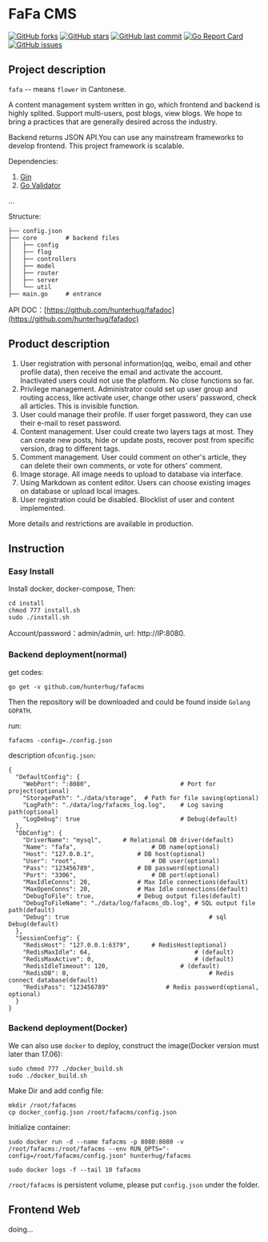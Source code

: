 # FaFa CMS

[![GitHub forks](https://img.shields.io/github/forks/hunterhug/fafacms.svg?style=social&label=Forks)](https://github.com/hunterhug/fafacms/network)
[![GitHub stars](https://img.shields.io/github/stars/hunterhug/fafacms.svg?style=social&label=Stars)](https://github.com/hunterhug/fafacms/stargazers)
[![GitHub last commit](https://img.shields.io/github/last-commit/hunterhug/fafacms.svg)](https://github.com/hunterhug/fafacms)
[![Go Report Card](https://goreportcard.com/badge/github.com/hunterhug/fafacms)](https://goreportcard.com/report/github.com/hunterhug/fafacms)
[![GitHub issues](https://img.shields.io/github/issues/hunterhug/fafacms.svg)](https://github.com/hunterhug/fafacms/issues)

## Project description

`fafa` -- means `flower` in Cantonese.

A content management system written in go, which frontend and backend is highly splited. Support multi-users, post blogs, view blogs. We hope to bring a practices that are generally desired across the industry.

Backend returns JSON API.You can use any mainstream frameworks to develop frontend. This project framework is scalable.

Dependencies:

1. [Gin](https://github.com/gin-gonic/gin)
2. [Go Validator](https://github.com/go-playground/validator)

...

Structure:

```
├── config.json 
├── core    	# backend files
│   ├── config      
│   ├── flog        
│   ├── controllers 
│   ├── model       
│   ├── router     
│   ├── server      
│   └── util        
├── main.go 	# entrance
```

API DOC：[https://github.com/hunterhug/fafadoc](https://github.com/hunterhug/fafadoc)

## Product description

1. User registration with personal information(qq, weibo, email and other profile data), then receive the email and activate the account. Inactivated users could not use the platform. No close functions so far.
2. Privilege management. Administrator could set up user group and routing access, like activate user, change other users' password, check all articles. This is invisible function.
3. User could manage their profile. If user forget password, they can use their e-mail to reset password. 
4. Content management. User could create two layers tags at most. They can create new posts, hide or update posts, recover post from specific version, drag to different tags.
5. Comment management. User could comment on other's article, they can delete their own comments, or vote for others' comment.
6. Image storage. All image needs to upload to database via interface. 
7. Using Markdown as content editor. Users can choose existing images on database or upload local images.
8. User registration could be disabled. Blocklist of user and content implemented.

More details and restrictions are available in production.

## Instruction

### Easy Install

Install docker, docker-compose, Then:

```
cd install
chmod 777 install.sh
sudo ./install.sh
```

Account/password：admin/admin, url: http://IP:8080.

### Backend deployment(normal)

get codes:

```
go get -v github.com/hunterhug/fafacms
```

Then the repository will be downloaded and could be found inside `Golang GOPATH`.

run:

```
fafacms -config=./config.json
```

description of`config.json`:

```
{
  "DefaultConfig": {
    "WebPort": ":8080", 				    	# Port for project(optional)
    "StoragePath": "./data/storage",  # Path for file saving(optional)
    "LogPath": "./data/log/fafacms_log.log", 	# Log saving path(optional)
    "LogDebug": true   					        # Debug(default)
  },
  "DbConfig": {
    "DriverName": "mysql",  	# Relational DB driver(default)
    "Name": "fafa", 					# DB name(optional)
    "Host": "127.0.0.1", 			# DB host(optional)
    "User": "root", 					# DB user(optional)
    "Pass": "123456789", 			# DB password(optional)
    "Port": "3306", 					# DB port(optional)
    "MaxIdleConns": 20, 			# Max Idle connections(default)
    "MaxOpenConns": 20, 			# Max Idle connections(default)
    "DebugToFile": true, 			# Debug output files(default)
    "DebugToFileName": "./data/log/fafacms_db.log", # SQL output file path(default)
    "Debug": true 										# sql Debug(default)
  },
  "SessionConfig": {
    "RedisHost": "127.0.0.1:6379", 		# RedisHost(optional)
    "RedisMaxIdle": 64, 							# (default)
    "RedisMaxActive": 0, 							# (default)
    "RedisIdleTimeout": 120, 					# (default)
    "RedisDB": 0, 										# Redis connect database(default)
    "RedisPass": "123456789"   				# Redis password(optional, optional)
  }
}
```

### Backend deployment(Docker)

We can also use `docker` to deploy, construct the image(Docker version must later than 17.06):

```
sudo chmod 777 ./docker_build.sh
sudo ./docker_build.sh
````

Make Dir and add config file:

```
mkdir /root/fafacms
cp docker_config.json /root/fafacms/config.json
```

Initialize container:

```
sudo docker run -d --name fafacms -p 8080:8080 -v /root/fafacms:/root/fafacms --env RUN_OPTS="-config=/root/fafacms/config.json" hunterhug/fafacms

sudo docker logs -f --tail 10 fafacms
```

`/root/fafacms` is persistent volume, please put `config.json` under the folder.

## Frontend Web

doing...
